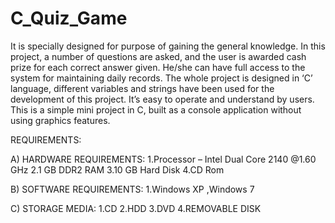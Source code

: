 # C_Quiz_Game

It is specially designed for purpose of gaining the general knowledge.  In this project, a number of questions are asked, and the user is awarded cash prize for each correct answer given. He/she can have full access to the system for maintaining daily records. The whole project is designed in ‘C’ language, different variables and strings have been used for the development of this project. It’s easy to operate and understand by users. This is a simple mini project in C, built as a console application without using graphics features.

REQUIREMENTS:

A) HARDWARE REQUIREMENTS: 
1.Processor – Intel Dual Core 2140 @1.60 GHz 
2.1 GB DDR2 RAM 
3.10 GB Hard Disk
4.CD Rom 


B) SOFTWARE REQUIREMENTS: 
1.Windows XP ,Windows 7


C) STORAGE MEDIA: 
1.CD 
2.HDD 
3.DVD 
4.REMOVABLE DISK 


